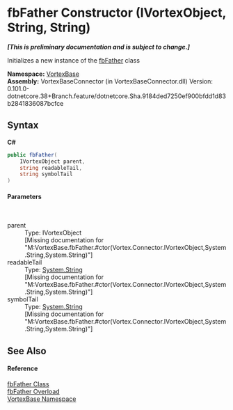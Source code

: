 # fbFather Constructor (IVortexObject, String, String)
 _**\[This is preliminary documentation and is subject to change.\]**_

Initializes a new instance of the <a href="T_VortexBase_fbFather.md">fbFather</a> class

**Namespace:**&nbsp;<a href="N_VortexBase.md">VortexBase</a><br />**Assembly:**&nbsp;VortexBaseConnector (in VortexBaseConnector.dll) Version: 0.101.0-dotnetcore.38+Branch.feature/dotnetcore.Sha.9184ded7250ef900bfdd1d83b2841836087bcfce

## Syntax

**C#**<br />
``` C#
public fbFather(
	IVortexObject parent,
	string readableTail,
	string symbolTail
)
```


#### Parameters
&nbsp;<dl><dt>parent</dt><dd>Type: IVortexObject<br />\[Missing <param name="parent"/> documentation for "M:VortexBase.fbFather.#ctor(Vortex.Connector.IVortexObject,System.String,System.String)"\]</dd><dt>readableTail</dt><dd>Type: <a href="https://docs.microsoft.com/dotnet/api/system.string" target="_blank">System.String</a><br />\[Missing <param name="readableTail"/> documentation for "M:VortexBase.fbFather.#ctor(Vortex.Connector.IVortexObject,System.String,System.String)"\]</dd><dt>symbolTail</dt><dd>Type: <a href="https://docs.microsoft.com/dotnet/api/system.string" target="_blank">System.String</a><br />\[Missing <param name="symbolTail"/> documentation for "M:VortexBase.fbFather.#ctor(Vortex.Connector.IVortexObject,System.String,System.String)"\]</dd></dl>

## See Also


#### Reference
<a href="T_VortexBase_fbFather.md">fbFather Class</a><br /><a href="Overload_VortexBase_fbFather__ctor.md">fbFather Overload</a><br /><a href="N_VortexBase.md">VortexBase Namespace</a><br />